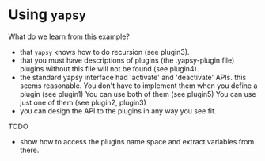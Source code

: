 # Using `yapsy`

What do we learn from this example?
* that `yapsy` knows how to do recursion (see plugin3).
* that you must have descriptions of plugins (the .yapsy-plugin file)
plugins without this file will not be found (see plugin4).
* the standard yapsy interface had 'activate' and 'deactivate' APIs.
this seems reasonable.
You don't have to implement them when you define a plugin (see plugin1)
You can use both of them (see plugin5)
You can use just one of them (see plugin2, plugin3)
* you can design the API to the plugins in any way you see fit.

TODO
* show how to access the plugins name space and extract variables from there.
